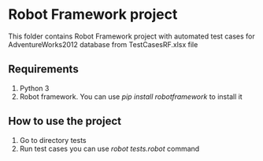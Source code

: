 
# Robot Framework project
This folder contains Robot Framework project with automated test cases for AdventureWorks2012 database from TestCasesRF.xlsx file
## Requirements
1. Python 3
2. Robot framework. You can use _pip install robotframework_ to install it 
## How to use the project
1. Go to directory tests
2. Run test cases you can use _robot tests.robot_ command
